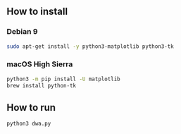 ## How to install
### Debian 9
```sh
sudo apt-get install -y python3-matplotlib python3-tk
```
### macOS High Sierra
```sh
python3 -m pip install -U matplotlib
brew install python-tk
```

## How to run
```sh
python3 dwa.py
```
